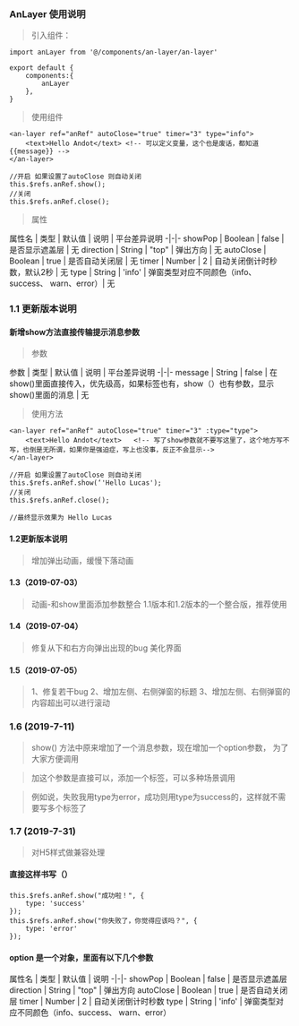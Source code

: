 ﻿### AnLayer 使用说明

> 引入组件：

```
import anLayer from '@/components/an-layer/an-layer'

export default {
	components:{
		anLayer
	},
}
```

> 使用组件

```
<an-layer ref="anRef" autoClose="true" timer="3" type="info">
	<text>Hello Andot</text> <!-- 可以定义变量，这个也是废话，都知道{{message}} -->
</an-layer>

//开启 如果设置了autoClose 则自动关闭
this.$refs.anRef.show();
//关闭
this.$refs.anRef.close();
```

> 属性

属性名 | 类型 | 默认值 | 说明 | 平台差异说明 
-|-|-
showPop | Boolean | false | 是否显示遮盖层 | 无
direction | String | "top" | 弹出方向 | 无
autoClose | Boolean | true | 是否自动关闭层 | 无
timer | Number | 2 | 自动关闭倒计时秒数，默认2秒 | 无
type | String | 'info' | 弹窗类型对应不同颜色（info、success、 warn、error）| 无

### 1.1 更新版本说明

#### 新增show方法直接传输提示消息参数

> 参数

参数 | 类型 | 默认值 | 说明 | 平台差异说明 
-|-|-
message | String | false | 在show()里面直接传入，优先级高，如果标签也有，show（）也有参数，显示show()里面的消息 | 无

> 使用方法

```
<an-layer ref="anRef" autoClose="true" timer="3" :type="type">
	<text>Hello Andot</text>   <!-- 写了show参数就不要写这里了，这个地方写不写，也倒是无所谓，如果你是强迫症，写上也没事，反正不会显示-->
</an-layer>

//开启 如果设置了autoClose 则自动关闭
this.$refs.anRef.show(‘'Hello Lucas');
//关闭
this.$refs.anRef.close();

//最终显示效果为 Hello Lucas 
```

#### 1.2更新版本说明

> 增加弹出动画，缓慢下落动画

#### 1.3（2019-07-03）

> 动画-和show里面添加参数整合 1.1版本和1.2版本的一个整合版，推荐使用

#### 1.4（2019-07-04）

> 修复从下和右方向弹出出现的bug 美化界面

#### 1.5（2019-07-05）

> 1、修复若干bug
> 2、增加左侧、右侧弹窗的标题
> 3、增加左侧、右侧弹窗的内容超出可以进行滚动

### 1.6 (2019-7-11)

> show() 方法中原来增加了一个消息参数，现在增加一个option参数， 为了大家方便调用

> 加这个参数是直接可以，添加一个标签，可以多种场景调用

> 例如说，失败我用type为error，成功则用type为success的，这样就不需要写多个标签了

### 1.7 (2019-7-31)

> 对H5样式做兼容处理


#### 直接这样书写（）

```
this.$refs.anRef.show("成功啦！", {
	type: 'success'
});
this.$refs.anRef.show("你失败了，你觉得应该吗？", {
	type: 'error'
});
```

#### option 是一个对象，里面有以下几个参数
属性名 | 类型 | 默认值 | 说明
-|-|-
showPop | Boolean | false | 是否显示遮盖层
direction | String | "top" | 弹出方向
autoClose | Boolean | true | 是否自动关闭层
timer | Number | 2 | 自动关闭倒计时秒数
type | String | 'info' | 弹窗类型对应不同颜色（info、success、 warn、error）